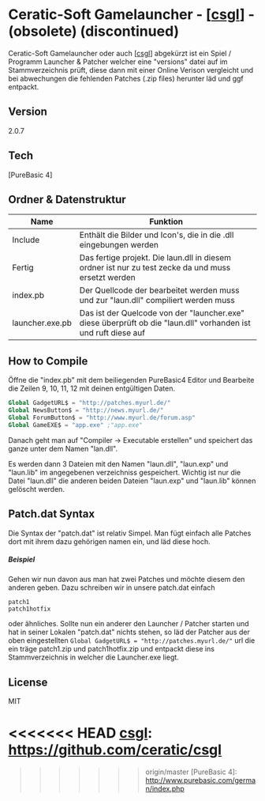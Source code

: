 # Ceratic-Soft Gamelauncher - [[csgl]] - (obsolete) (discontinued)

Ceratic-Soft Gamelauncher oder auch [[csgl]] abgekürzt ist ein Spiel / Programm Launcher & Patcher welcher eine "versions" datei auf im Stammverzeichnis prüft, diese dann mit einer Online Verison vergleicht und bei abwechungen die fehlenden Patches (.zip files) herunter läd und ggf entpackt.

## Version
2.0.7

## Tech
[PureBasic 4] 


## Ordner & Datenstruktur
Name | Funktion
------------ | -------------
Include | Enthält die Bilder und Icon's, die in die .dll eingebungen werden
Fertig | Das fertige projekt. Die laun.dll in diesem ordner ist nur zu test zecke da und muss ersetzt werden
index.pb | Der Quellcode der bearbeitet werden muss und zur "laun.dll" compiliert werden muss
launcher.exe.pb | Das ist der Quelcode von der "launcher.exe" diese überprüft ob die "laun.dll" vorhanden ist und ruft diese auf

## How to Compile
Öffne die "index.pb" mit dem beiliegenden PureBasic4 Editor und Bearbeite die Zeilen 9, 10, 11, 12 mit deinen entgültigen Daten.
```pb
Global GadgetURL$ = "http://patches.myurl.de/"
Global NewsButton$ = "http://news.myurl.de/"
Global ForumButton$ = "http://www.myurl.de/forum.asp"
Global GameEXE$ = "app.exe" ;"app.exe"
```

Danach geht man auf "Compiler -> Executable erstellen" und speichert das ganze unter dem Namen "lan.dll".

Es werden dann 3 Dateien mit den Namen "laun.dll", "laun.exp" und "laun.lib" im angegebenen verzeichniss gespeichert.
Wichtig ist nur die Datei "laun.dll" die anderen beiden Dateien "laun.exp" und "laun.lib" können gelöscht werden.

## Patch.dat Syntax
Die Syntax der "patch.dat" ist relativ Simpel. Man fügt einfach alle Patches dort mit ihrem dazu gehörigen namen ein, und läd diese hoch.

##### Beispiel
Gehen wir nun davon aus man hat zwei Patches und möchte diesem den anderen geben. Dazu schreiben wir in unsere patch.dat einfach  
```
patch1
patch1hotfix
```
oder ähnliches. Sollte nun ein anderer den Launcher / Patcher starten und hat in seiner Lokalen "patch.dat" nichts stehen, so läd der Patcher aus der oben eingestellten 
```Global GadgetURL$ = "http://patches.myurl.de/"``` url die ein träge patch1.zip und patch1hotfix.zip und entpackt diese ins Stammverzeichnis in welcher die Launcher.exe liegt.

License
---

MIT



<<<<<<< HEAD
   [csgl]:  https://github.com/ceratic/csgl
=======
   [csgl]:  https://github.com/ceratic/csgl/
>>>>>>> origin/master
   [PureBasic 4]: http://www.purebasic.com/german/index.php
   
